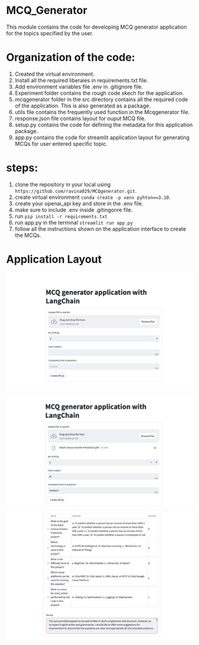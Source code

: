 # MCQ_Generator

This module contains the code for developing MCQ generator application for the topics specified by the user.

# Organization of the code:
1. Created the virtual environment.
2. Install all the required liberaies in requirements.txt file.
3. Add environment variables file .env in .gitignore file.
4. Experiment folder contains the rough code skech for the application.
5. mcqgenerator folder in the src directory contains all the required code of the application. This is also generated as a package.
6. utils file contains the frequently used function in the Mcqgenerator file.
7. response.json file contains layout for ouput MCQ file.
8. setup.py contains the code for defining the metadata for this application package.
9. app.py contains the code for streamlit application layout for generating  MCQs for user entered specific topic.

# steps:
1. clone the repository in your local using ```https://github.com/ravina029/MCQgenerator.git```.
2. create virtual environment ```conda create -p venv pyhton==3.10```.
3. create your openai_api key and store in the .env file.
4. make sure to include .env inside .gitingonre file.
4. run ```pip install -r requirements.txt```
5. run app.py in the terminal ```streamlit run app.py```
6. follow all the instructions shown on the application interface to create the MCQs.

# Application Layout
![Alt Text](images/image1.png)

![Alt Text](images/image2.png)

![Alt Text](images/image3.png)
